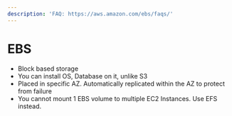 ```yaml
---
description: 'FAQ: https://aws.amazon.com/ebs/faqs/'
---
```


# EBS

* Block based storage
* You can install OS, Database on it, unlike S3
* Placed in specific AZ. Automatically replicated within the AZ to protect from failure
* You cannot mount 1 EBS volume to multiple EC2 Instances. Use EFS instead.

